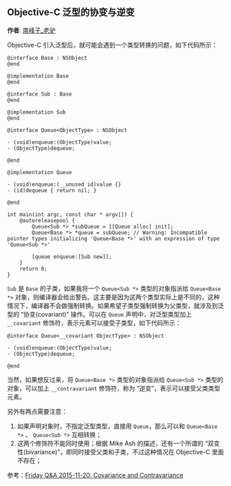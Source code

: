 Objective-C 泛型的协变与逆变
----
**作者**: [南峰子_老驴](https://weibo.com/touristdiary)

Objective-C 引入泛型后，就可能会遇到一个类型转换的问题，如下代码所示：

```objc
@interface Base : NSObject
@end

@implementation Base
@end

@interface Sub : Base
@end

@implementation Sub
@end

@interface Queue<ObjectType> : NSObject

- (void)enqueue:(ObjectType)value;
- (ObjectType)dequeue;

@end

@implementation Queue

- (void)enqueue:(__unused id)value {}
- (id)dequeue { return nil; }

@end

int main(int argc, const char * argv[]) {
    @autoreleasepool {
        Queue<Sub *> *subQueue = [[Queue alloc] init];
        Queue<Base *> *queue = subQueue; // Warning: Incompatible pointer types initializing 'Queue<Base *>' with an expression of type 'Queue<Sub *>'
        
        [queue enqueue:[Sub new]];
    }
    return 0;
}
```

`Sub` 是 `Base` 的子类，如果我将一个 `Queue<Sub *>` 类型的对象指派给 `Queue<Base *>` 对象，则编译器会给出警告。这主要是因为这两个类型实际上是不同的，这种情况下，编译器不会做强制转换。如果希望子类型强制转换为父类型，就涉及到泛型的 “协变(covariant)” 操作。可以在 `Queue` 声明中，对泛型类型加上 `__covariant` 修饰符，表示元素可以接受子类型，如下代码所示：

```objc
@interface Queue<__covariant ObjectType> : NSObject

- (void)enqueue:(ObjectType)value;
- (ObjectType)dequeue;

@end
```

当然，如果想反过来，将 `Queue<Base *>` 类型的对象指派给 `Queue<Sub *>` 类型的对象，可以加上 `__contravariant` 修饰符，称为 “逆变”，表示可以接受父类类型元素。

另外有两点需要注意：

1. 如果声明对象时，不指定泛型类型，直接用 `Queue`，那么可以和 `Queue<Base *>` 、 `Queue<Sub *>` 互相转换；
2. 这两个修饰符不能同时使用；根据 Mike Ash 的描述，还有一个所谓的 “双变性(bivariance)”，即同时接受父类和子类，不过这种情况在 Objective-C 里面不存在；

参考：[Friday Q&A 2015-11-20: Covariance and Contravariance](https://www.mikeash.com/pyblog/friday-qa-2015-11-20-covariance-and-contravariance.html)

